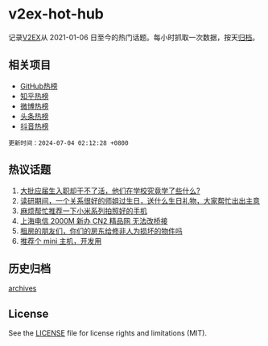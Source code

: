 # v2ex-hot-hub

 记录[V2EX](https://www.v2ex.com/)从 2021-01-06 日至今的热门话题。每小时抓取一次数据，按天[归档](archives)。
 
 ## 相关项目

- [GitHub热榜](https://github.com/lonnyzhang423/github-hot-hub)
- [知乎热榜](https://github.com/lonnyzhang423/zhihu-hot-hub)
- [微博热榜](https://github.com/lonnyzhang423/weibo-hot-hub)
- [头条热榜](https://github.com/lonnyzhang423/toutiao-hot-hub)
- [抖音热榜](https://github.com/lonnyzhang423/douyin-hot-hub)


 `更新时间：2024-07-04 02:12:28 +0800`

## 热议话题

1. [大批应届生入职却干不了活，他们在学校究竟学了些什么?](https://www.v2ex.com/t/1054421)
1. [读研期间，一个关系很好的师姐过生日，送什么生日礼物，大家帮忙出出主意](https://www.v2ex.com/t/1054469)
1. [麻烦帮忙推荐一下小米系列拍照好的手机](https://www.v2ex.com/t/1054416)
1. [上海电信 2000M 新办 CN2 精品网 无法改桥接](https://www.v2ex.com/t/1054447)
1. [租房的朋友们，你们的房东给修非人为损坏的物件吗](https://www.v2ex.com/t/1054511)
1. [推荐个 mini 主机，开发用](https://www.v2ex.com/t/1054499)

## 历史归档

[archives](archives)

## License

See the [LICENSE](LICENSE) file for license rights and limitations (MIT).
